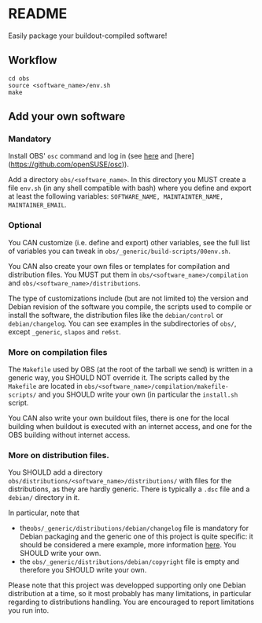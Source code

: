 # README

Easily package your buildout-compiled software!

## Workflow

```
cd obs
source <software_name>/env.sh
make
```

## Add your own software

### Mandatory

Install OBS' ```osc``` command and log in (see [here](https://en.opensuse.org/openSUSE:OSC) and [here] (https://github.com/openSUSE/osc)).

Add a directory ```obs/<software_name>```. In this directory you MUST create a file ```env.sh``` (in any shell compatible with bash) where you define and export at least the following variables: ```SOFTWARE_NAME, MAINTAINTER_NAME, MAINTAINER_EMAIL```.

### Optional

You CAN customize (i.e. define and export) other variables, see the full list of variables you can tweak in ```obs/_generic/build-scripts/00env.sh```.

You CAN also create your own files or templates for compilation and distribution files.
You MUST put them in ```obs/<software_name>/compilation``` and ```obs/<software_name>/distributions```.

The type of customizations include (but are not limited to) the version and Debian revision of the software you compile, the scripts used to compile or install the software, the distribution files like the ```debian/control``` or ```debian/changelog```.
You can see examples in the subdirectories of ```obs/```, except ```_generic```, ```slapos``` and ```re6st```.

### More on compilation files

The ```Makefile``` used by OBS (at the root of the tarball we send) is written in a generic way, you SHOULD NOT override it.
The scripts called by the ```Makefile``` are located in ```obs/<software_name>/compilation/makefile-scripts/``` and you SHOULD write your own (in particular the ```install.sh``` script.

You CAN also write your own buildout files, there is one for the local building when buildout is executed with an internet access, and one for the OBS building without internet access.

### More on distribution files.

You SHOULD add a directory ```obs/distributions/<software_name>/distributions/``` with files for the distributions, as they are hardly generic.
There is typically a ```.dsc``` file and a ```debian/``` directory in it.

In particular, note that
- the```obs/_generic/distributions/debian/changelog``` file is mandatory for Debian packaging and the generic one of this project is quite specific: it should be considered a mere example, more information [here](https://www.debian.org/doc/manuals/maint-guide/dreq.en.html#changelog).
You SHOULD write your own.
- the ```obs/_generic/distributions/debian/copyright``` file is empty and therefore you SHOULD write your own.

Please note that this project was developped supporting only one Debian distribution at a time, so it most probably has many limitations, in particular regarding to distributions handling.
You are encouraged to report limitations you run into.

